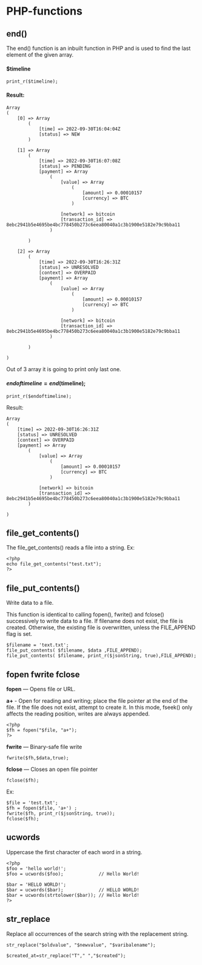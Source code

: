 # PHP-functions

## end()
The end() function is an inbuilt function in PHP and is used to find the last element of the given array.

#### $timeline

``` 
print_r($timeline);
``` 
#### Result:
``` 
Array
(
    [0] => Array
        (
            [time] => 2022-09-30T16:04:04Z
            [status] => NEW
        )

    [1] => Array
        (
            [time] => 2022-09-30T16:07:08Z
            [status] => PENDING
            [payment] => Array
                (
                    [value] => Array
                        (
                            [amount] => 0.00010157
                            [currency] => BTC
                        )

                    [network] => bitcoin
                    [transaction_id] => 8ebc2941b5e4695be4bc778450b273c6eea80040a1c3b1900e5182e79c9bba11
                )

        )

    [2] => Array
        (
            [time] => 2022-09-30T16:26:31Z
            [status] => UNRESOLVED
            [context] => OVERPAID
            [payment] => Array
                (
                    [value] => Array
                        (
                            [amount] => 0.00010157
                            [currency] => BTC
                        )

                    [network] => bitcoin
                    [transaction_id] => 8ebc2941b5e4695be4bc778450b273c6eea80040a1c3b1900e5182e79c9bba11
                )

        )

)
``` 

Out of 3 array it is going to print only last one.

#### $endoftimeline = end($timeline);

``` 
print_r($endoftimeline);

``` 
Result:
``` 
Array
(
    [time] => 2022-09-30T16:26:31Z
    [status] => UNRESOLVED
    [context] => OVERPAID
    [payment] => Array
        (
            [value] => Array
                (
                    [amount] => 0.00010157
                    [currency] => BTC
                )

            [network] => bitcoin
            [transaction_id] => 8ebc2941b5e4695be4bc778450b273c6eea80040a1c3b1900e5182e79c9bba11
        )

)

``` 

## file_get_contents()
The file_get_contents() reads a file into a string.
Ex: 
``` 
<?php
echo file_get_contents("test.txt");
?>
``` 

## file_put_contents()
Write data to a file.

This function is identical to calling fopen(), fwrite() and fclose() successively to write data to a file.
If filename does not exist, the file is created. Otherwise, the existing file is overwritten, unless the FILE_APPEND flag is set.

``` 
$filename = 'text.txt';
file_put_contents( $filename, $data ,FILE_APPEND);
file_put_contents( $filename, print_r($jsonString, true),FILE_APPEND);
``` 

## fopen fwrite fclose

**fopen** — Opens file or URL.

**a+** - Open for reading and writing; place the file pointer at the end of the file. If the file does not exist, attempt to create it. In this mode,       fseek() only affects the reading position, writes are always appended.
    
``` 
<?php
$fh = fopen("$file, "a+");
?>
``` 
**fwrite** — Binary-safe file write
``` 
fwrite($fh,$data,true);
``` 
**fclose** — Closes an open file pointer
``` 
fclose($fh);
``` 
Ex:
``` 
$file = 'test.txt';
$fh = fopen($file, 'a+') ; 
fwrite($fh, print_r($jsonString, true)); 
fclose($fh); 
``` 
      
## ucwords
Uppercase the first character of each word in a string.
``` 
<?php
$foo = 'hello world!';
$foo = ucwords($foo);             // Hello World!

$bar = 'HELLO WORLD!';
$bar = ucwords($bar);             // HELLO WORLD!
$bar = ucwords(strtolower($bar)); // Hello World!
?>
``` 

## str_replace
Replace all occurrences of the search string with the replacement string.
``` 
str_replace("$oldvalue", "$newvalue", "$varibalename");
``` 
``` 
$created_at=str_replace("T"," ","$created");
``` 
